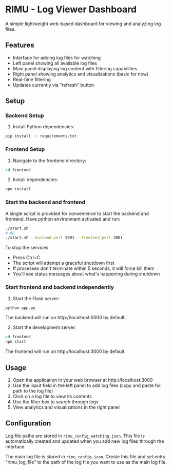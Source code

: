 # RIMU - Log Viewer Dashboard

A simple lightweight web-based dashboard for viewing and analyzing log files.

## Features

- Interface for adding log files for watching
- Left panel showing all available log files
- Main panel displaying log content with filtering capabilities
- Right panel showing analytics and visualizations (basic for now)
- Real-time filtering
- Updates currently via "refresh" button

## Setup

### Backend Setup

1. Install Python dependencies:
```bash
pip install -r requirements.txt
```

### Frontend Setup

1. Navigate to the frontend directory:
```bash
cd frontend
```

2. Install dependencies:
```bash
npm install
```

### Start the backend and frontend

A single script is provided for convenience to start the backend and frontend. Have python environment activated and run:

```bash
./start.sh
# OR
./start.sh --backend-port 5001 --frontend-port 3001
```

To stop the services:
- Press Ctrl+C
- The script will attempt a graceful shutdown first
- If processes don't terminate within 5 seconds, it will force kill them
- You'll see status messages about what's happening during shutdown

### Start frontend and backend independently

1. Start the Flask server:
```bash
python app.py
```

The backend will run on http://localhost:5000 by default.

2. Start the development server:
```bash
cd frontend
npm start
```

The frontend will run on http://localhost:3000 by default.

## Usage

1. Open the application in your web browser at http://localhost:3000
2. Use the input field in the left panel to add log files (copy and paste full path to the log file)
3. Click on a log file to view its contents
4. Use the filter box to search through logs
5. View analytics and visualizations in the right panel

## Configuration

Log file paths are stored in `rimu_config_watching.json`. This file is automatically created and updated when you add new log files through the interface.

The main log file is stored in `rimu_config.json`. Create this file and set entry "rimu_log_file" to the path of the log file you want to use as the main log file. 
